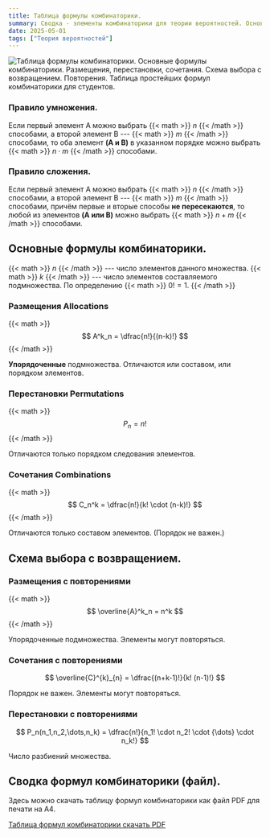 ```yaml
---
title: Таблица формулы комбинаторики.
summary: Сводка - элементы комбинаторики для теории вероятностей. Основные формулы.
date: 2025-05-01
tags: ["Теория вероятностей"]
---
```


![Таблица формулы комбинаторики. Основные формулы комбинаторики. Размещения, перестановки, cочетания. Схема выбора с возвращением. Повторения. Таблица простейших формул комбинаторики для студентов.](/uploads/img25may/formuly-kombinatoriki-tablica.webp "Таблица формулы комбинаторики.")

### Правило умножения.

Если первый элемент A можно выбрать {{< math >}} $n$ {{< /math >}} способами, а второй элемент B --- {{< math >}} $m$ {{< /math >}} способами, то оба элемент **(A и B)** в указанном порядке можно выбрать {{< math >}} $n \cdot m$ {{< /math >}} способами.

### Правило сложения.

Если первый элемент A можно выбрать {{< math >}} $n$ {{< /math >}} способами, а второй элемент B --- {{< math >}} $m$ {{< /math >}} способами, причём первые и вторые способы **не пересекаются**, то любой из элементов **(A или B)** можно выбрать {{< math >}} $n + m$ {{< /math >}} способами.

## Основные формулы комбинаторики.

{{< math >}} $n$ {{< /math >}} --- число элементов данного множества.
{{< math >}} $k$ {{< /math >}} --- число элементов составляемого подмножества. По определению {{< math >}} $0! = 1$. {{< /math >}}

### Размещения Allocations

{{< math >}}
$$ A^k_n = \dfrac{n!}{(n-k)!} $$
{{< /math >}}

**Упорядоченные** подмножества. Отличаются или составом, или порядком элементов.

### Перестановки Permutations

{{< math >}}
$$ P_n = n! $$
{{< /math >}}

Отличаются только порядком следования элементов.

### Сочетания Combinations

{{< math >}}
$$ C_n^k = \dfrac{n!}{k! \cdot (n-k)!} $$
{{< /math >}}

Отличаются только составом  элементов. (Порядок не важен.) 

## Схема выбора с возвращением.

### Размещения с повторениями

{{< math >}}
$$ \overline{A}^k_n = n^k $$
{{< /math >}}

Упорядоченные подмножества. Элементы могут повторяться.

### Сочетания с повторениями

$$ \overline{C}^{k}_{n} = \dfrac{(n+k-1)!}{k! (n-1)!} $$

Порядок не важен. Элементы могут повторяться.

### Перестановки с повторениями

$$ P_n(n_1,n_2,\dots,n_k) = \dfrac{n!}{n_1! \cdot n_2! \cdot {\dots} \cdot n_k!} $$

Число разбиений множества.

## Сводка формул комбинаторики (файл).

Здесь можно скачать таблицу формул комбинаторики как файл PDF для печати на A4.

[Таблица формул комбинаторики скачать PDF](/post/2025/march/combinatorics-formula-table/Combinatorics-formula-table.pdf)